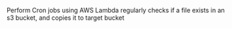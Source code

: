 Perform Cron jobs using AWS Lambda 
regularly checks if a file exists in an s3 bucket, and copies it to target bucket
